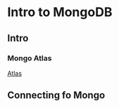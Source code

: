 # Intro to MongoDB

## Intro

### Mongo Atlas

[Atlas](https://www.mongodb.com/it-it/products/platform/atlas-database)

## Connecting fo Mongo